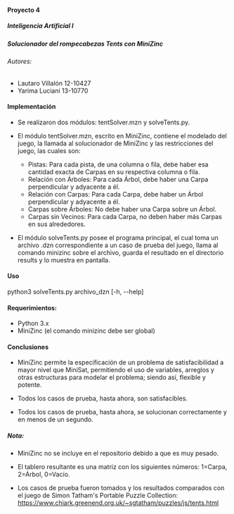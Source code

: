 #### Proyecto 4

##### Inteligencia Artificial I 

##### Solucionador del rompecabezas Tents con MiniZinc

###### Autores:
* Lautaro Villalón 12-10427
* Yarima Luciani 13-10770


#### Implementación 

* Se realizaron dos módulos: tentSolver.mzn y solveTents.py.

* El módulo tentSolver.mzn, escrito en MiniZinc, contiene el modelado del juego, la llamada al solucionador de MiniZinc y las restricciones del juego, las cuales son:

  * Pistas: Para cada pista, de una columna o fila, debe haber esa cantidad exacta de Carpas en su respectiva columna o fila.
  * Relación con Árboles: Para cada Árbol, debe haber una Carpa perpendicular y adyacente a él.
  * Relación con Carpas: Para cada Carpa, debe haber un Árbol perpendicular y adyacente a él.
  * Carpas sobre Árboles: No debe haber una Carpa sobre un Árbol.
  * Carpas sin Vecinos: Para cada Carpa, no deben haber más Carpas en sus alrededores. 

* El módulo solveTents.py posee el programa principal, el cual toma un archivo .dzn correspondiente a un caso de prueba del juego, llama al comando minizinc sobre el archivo, guarda el resultado en el directorio results y lo muestra en pantalla.

#### Uso

python3 solveTents.py archivo_dzn [-h, --help]

#### Requerimientos: 

* Python 3.x
* MiniZinc (el comando minizinc debe ser global)


#### Conclusiones 

* MiniZinc permite la especificación de un problema de satisfacibilidad a mayor nivel que MiniSat, permitiendo el uso de variables, arreglos y otras estructuras para modelar el problema; siendo así, flexible y potente.

* Todos los casos de prueba, hasta ahora, son satisfacibles.

* Todos los casos de prueba, hasta ahora, se solucionan correctamente y en menos de un segundo.


##### Nota: 

* MiniZinc no se incluye en el repositorio debido a que es muy pesado. 

* El tablero resultante es una matriz con los siguientes números: 1=Carpa, 2=Árbol, 0=Vacío.

* Los casos de prueba fueron tomados y los resultados comparados con el juego de Simon Tatham's Portable Puzzle Collection: https://www.chiark.greenend.org.uk/~sgtatham/puzzles/js/tents.html
